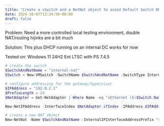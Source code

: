 ```yaml
---
title: "Create a vSwitch and a NetNat object to avoid Default Switch DHCP"
date: 2024-10-07T12:34:56-00:00
draft: false
---
```


Problem: Need a more controlled local testing environment, double NAT/routing hijinks are a bit much

Solution: This plus DHCP running on an internal DC works for now

Tested on: Windows 11 24H2 Ent LTSC with PS 7.4.5

```PowerShell
# create the switch
$SwitchAndNatName = "internal-nat"
$Switch = New-VMSwitch -SwitchName $SwitchAndNatName -SwitchType Internal

# configure addressing for the gateway/hypervisor
$IPAddress = "192.0.2.1"
$PrefixLength = 24
$NetAdapter = Get-NetAdapter | Where Name -eq "vEthernet ($($Switch.Name))"

New-NetIPAddress -InterfaceIndex $NetAdapter.ifIndex -IPAddress $IPAddress -PrefixLength $PrefixLength

# create a new NAT object
New-NetNat -Name $SwitchAndNatName -InternalIPInterfaceAddressPrefix "$($IPAddress)/$($PrefixLength)"
```